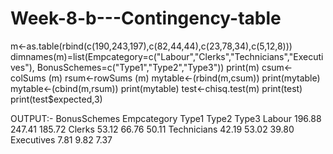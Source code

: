 # Week-8-b---Contingency-table
m<-as.table(rbind(c(190,243,197),c(82,44,44),c(23,78,34),c(5,12,8)))
dimnames(m)=list(Empcategory=c("Labour","Clerks","Technicians","Executives"), BonusSchemes=c("Type1","Type2","Type3"))
print(m)
csum<-colSums (m)
rsum<-rowSums (m)
mytable<-(rbind(m,csum))
print(mytable)
mytable<-(cbind(m,rsum))
print(mytable)
test<-chisq.test(m)
print(test)
print(test$expected,3)

OUTPUT:-
BonusSchemes
Empcategory    Type1  Type2  Type3
  Labour      196.88 247.41 185.72
  Clerks       53.12  66.76  50.11
  Technicians  42.19  53.02  39.80
  Executives    7.81   9.82   7.37
